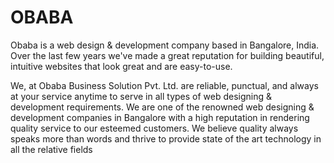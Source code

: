 # OBABA
 Obaba is a web design & development company based in Bangalore, India. Over the last few years we've made a great reputation for building beautiful, intuitive websites that look great and are easy-to-use.

We, at Obaba Business Solution Pvt. Ltd. are reliable, punctual, and always at your service anytime to serve in all types of web designing & development requirements. We are one of the renowned web designing & development companies in Bangalore with a high reputation in rendering quality service to our esteemed customers. We believe quality always speaks more than words and thrive to provide state of the art technology in all the relative fields

